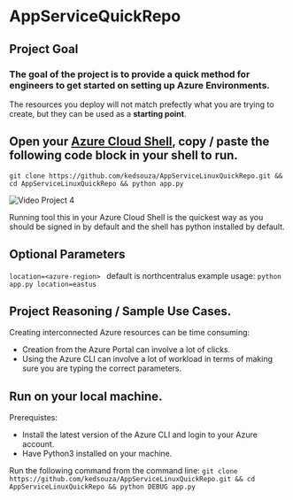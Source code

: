 # AppServiceQuickRepo

## Project Goal
### The goal of the project is to provide a __**quick**__ method for engineers to get started on setting up Azure Environments.

The resources you deploy will not match prefectly what you are trying to create, but they can be used as a **starting point**. 


## Open your [Azure Cloud Shell](https://learn.microsoft.com/en-us/azure/cloud-shell/overview), copy / paste the following code block in your shell to run. 
```
git clone https://github.com/kedsouza/AppServiceLinuxQuickRepo.git && cd AppServiceLinuxQuickRepo && python app.py
```
![Video Project 4](https://github.com/user-attachments/assets/987a2a8f-0e64-4ba2-a984-cd6a30ee743b)

Running tool this in your Azure Cloud Shell is the quickest way as you should be signed in by default and the shell has python installed by default.

## Optional Parameters
`location=<azure-region> ` default is northcentralus
example usage: `python app.py location=eastus`

## Project Reasoning / Sample Use Cases.

Creating interconnected Azure resources can be time consuming:
- Creation from the Azure Portal can involve a lot of clicks.
- Using the Azure CLI can involve a lot of workload in terms of making sure you are typing the correct parameters.

##  Run on your local machine. 
Prerequistes:
- Install the latest version of the Azure CLI and login to your Azure account.
- Have Python3 installed on your machine.

Run the following command from the command line:
`git clone https://github.com/kedsouza/AppServiceLinuxQuickRepo.git && cd AppServiceLinuxQuickRepo && python DEBUG app.py`
